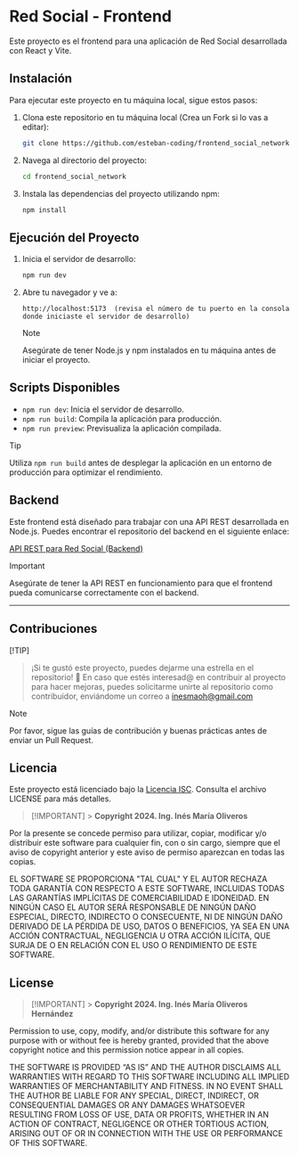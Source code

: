 # Red Social - Frontend

Este proyecto es el frontend para una aplicación de Red Social desarrollada con React y Vite.

## Instalación

Para ejecutar este proyecto en tu máquina local, sigue estos pasos:

1. Clona este repositorio en tu máquina local (Crea un Fork si lo vas a editar):

   ```bash
   git clone https://github.com/esteban-coding/frontend_social_network.git
   ```

2. Navega al directorio del proyecto:

   ```bash
   cd frontend_social_network
   ```

3. Instala las dependencias del proyecto utilizando npm:

   ```bash
   npm install
   ```

## Ejecución del Proyecto

1. Inicia el servidor de desarrollo:

   ```bash
   npm run dev
   ```

2. Abre tu navegador y ve a:

   ```
   http://localhost:5173  (revisa el número de tu puerto en la consola donde iniciaste el servidor de desarrollo)
   ```

   > [!NOTE]
   > Asegúrate de tener Node.js y npm instalados en tu máquina antes de iniciar el proyecto.

## Scripts Disponibles

- `npm run dev`: Inicia el servidor de desarrollo.
- `npm run build`: Compila la aplicación para producción.
- `npm run preview`: Previsualiza la aplicación compilada.

> [!TIP]
> Utiliza `npm run build` antes de desplegar la aplicación en un entorno de producción para optimizar el rendimiento.

## Backend

Este frontend está diseñado para trabajar con una API REST desarrollada en Node.js. Puedes encontrar el repositorio del backend en el siguiente enlace:

[API REST para Red Social (Backend)](https://github.com/esteban-coding/api-social-network.git)

> [!IMPORTANT]
> Asegúrate de tener la API REST en funcionamiento para que el frontend pueda comunicarse correctamente con el backend.

---

## Contribuciones

[!TIP]

> ¡Si te gustó este proyecto, puedes dejarme una estrella en el repositorio! 🌟
> En caso que estés interesad@ en contribuir al proyecto para hacer mejoras, puedes solicitarme unirte al repositorio como contribuidor, enviándome un correo a inesmaoh@gmail.com

> [!NOTE]
> Por favor, sigue las guías de contribución y buenas prácticas antes de enviar un Pull Request.

## Licencia

Este proyecto está licenciado bajo la [Licencia ISC](https://opensource.org/licenses/ISC). Consulta el archivo LICENSE para más detalles.

> [!IMPORTANT] > **Copyright 2024. Ing. Inés María Oliveros**

Por la presente se concede permiso para utilizar, copiar, modificar y/o distribuir este software para cualquier fin, con o sin cargo, siempre que el aviso de copyright anterior y este aviso de permiso aparezcan en todas las copias.

EL SOFTWARE SE PROPORCIONA "TAL CUAL" Y EL AUTOR RECHAZA TODA GARANTÍA CON RESPECTO A ESTE SOFTWARE, INCLUIDAS TODAS LAS GARANTÍAS IMPLÍCITAS DE COMERCIABILIDAD E IDONEIDAD. EN NINGÚN CASO EL AUTOR SERÁ RESPONSABLE DE NINGÚN DAÑO ESPECIAL, DIRECTO, INDIRECTO O CONSECUENTE, NI DE NINGÚN DAÑO DERIVADO DE LA PÉRDIDA DE USO, DATOS O BENEFICIOS, YA SEA EN UNA ACCIÓN CONTRACTUAL, NEGLIGENCIA U OTRA ACCIÓN ILÍCITA, QUE SURJA DE O EN RELACIÓN CON EL USO O RENDIMIENTO DE ESTE SOFTWARE.

## License

> [!IMPORTANT] > **Copyright 2024. Ing. Inés María Oliveros Hernández**

Permission to use, copy, modify, and/or distribute this software for any purpose with or without fee is hereby granted, provided that the above copyright notice and this permission notice appear in all copies.

THE SOFTWARE IS PROVIDED “AS IS” AND THE AUTHOR DISCLAIMS ALL WARRANTIES WITH REGARD TO THIS SOFTWARE INCLUDING ALL IMPLIED WARRANTIES OF MERCHANTABILITY AND FITNESS. IN NO EVENT SHALL THE AUTHOR BE LIABLE FOR ANY SPECIAL, DIRECT, INDIRECT, OR CONSEQUENTIAL DAMAGES OR ANY DAMAGES WHATSOEVER RESULTING FROM LOSS OF USE, DATA OR PROFITS, WHETHER IN AN ACTION OF CONTRACT, NEGLIGENCE OR OTHER TORTIOUS ACTION, ARISING OUT OF OR IN CONNECTION WITH THE USE OR PERFORMANCE OF THIS SOFTWARE.
